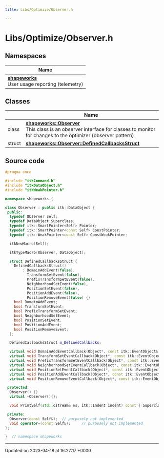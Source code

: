 ```yaml
---
title: Libs/Optimize/Observer.h

---
```


# Libs/Optimize/Observer.h



## Namespaces

| Name           |
| -------------- |
| **[shapeworks](../Namespaces/namespaceshapeworks.md)** <br>User usage reporting (telemetry)  |

## Classes

|                | Name           |
| -------------- | -------------- |
| class | **[shapeworks::Observer](../Classes/classshapeworks_1_1Observer.md)** <br>This class is an observer interface for classes to monitor for changes to the optimizer (observer pattern)  |
| struct | **[shapeworks::Observer::DefinedCallbacksStruct](../Classes/structshapeworks_1_1Observer_1_1DefinedCallbacksStruct.md)**  |




## Source code

```cpp
#pragma once

#include "itkCommand.h"
#include "itkDataObject.h"
#include "itkWeakPointer.h"

namespace shapeworks {

class Observer : public itk::DataObject {
 public:
  typedef Observer Self;
  typedef DataObject Superclass;
  typedef itk::SmartPointer<Self> Pointer;
  typedef itk::SmartPointer<const Self> ConstPointer;
  typedef itk::WeakPointer<const Self> ConstWeakPointer;

  itkNewMacro(Self);

  itkTypeMacro(Observer, DataObject);

  struct DefinedCallbacksStruct {
    DefinedCallbacksStruct()
        : DomainAddEvent(false),
          TransformSetEvent(false),
          PrefixTransformSetEvent(false),
          NeighborhoodSetEvent(false),
          PositionSetEvent(false),
          PositionAddEvent(false),
          PositionRemoveEvent(false) {}
    bool DomainAddEvent;
    bool TransformSetEvent;
    bool PrefixTransformSetEvent;
    bool NeighborhoodSetEvent;
    bool PositionSetEvent;
    bool PositionAddEvent;
    bool PositionRemoveEvent;
  };

  DefinedCallbacksStruct m_DefinedCallbacks;

  virtual void DomainAddEventCallback(Object*, const itk::EventObject&) {}
  virtual void TransformSetEventCallback(Object*, const itk::EventObject&) {}
  virtual void PrefixTransformSetEventCallback(Object*, const itk::EventObject&) {}
  virtual void NeighborhoodSetEventCallback(Object*, const itk::EventObject&) {}
  virtual void PositionSetEventCallback(Object*, const itk::EventObject&) {}
  virtual void PositionAddEventCallback(Object*, const itk::EventObject&) {}
  virtual void PositionRemoveEventCallback(Object*, const itk::EventObject&) {}

 protected:
  Observer() {}
  virtual ~Observer(){};

  void PrintSelf(std::ostream& os, itk::Indent indent) const { Superclass::PrintSelf(os, indent); }

 private:
  Observer(const Self&);  // purposely not implemented
  void operator=(const Self&);     // purposely not implemented
};

}  // namespace shapeworks
```


-------------------------------

Updated on 2023-04-18 at 16:27:17 +0000
